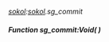 _[sokol](../../modules/sokol/sokol-module.md):[sokol](../../modules/sokol/sokol-module.md).sg\_commit_
##### Function sg\_commit:Void(  )
